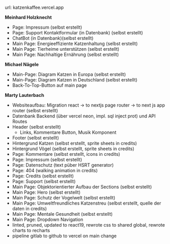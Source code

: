 url: katzenkaffee.vercel.app

**Meinhard Holzknecht**

- Page: Impressum (selbst erstellt)
- Page: Support Kontaktformular (in Datenbank) (selbst erstellt)
- ChatBot (in Datenbank)(selbst erstellt)
- Main Page: Energieeffiziente Katzenhaltung (selbst erstellt)
- Main Page: Tierheime unterstützen (selbst erstellt)
- Main Page: Nachhaltige Ernährung (selbst erstellt)

**Michael Nägele**

- Main-Page: Diagram Katzen in Europa (selbst erstellt)
- Main-Page: Diagram Katzen in Deutschland (selbst erstellt)
- Back-To-Top-Button auf main page

**Marty Lauterbach**

- Websiteaufbau: Migration react -> to nextjs page router -> to next js app router (selbst erstellt)
- Datenbank Backend (über vercel neon, impl. sql inject prot) und API Routes
- Header (selbst erstellt)
  - Links, Kommentare Button, Musik Komponent
- Footer (selbst erstellt)
- Hintergrund Katzen (selbst erstellt, sprite sheets in credits)
- Hintergrund Vögel (selbst erstellt, sprite sheets in credits)
- Page: Kommentare (selbst erstellt, icons in credits)
- Page: Impressum (selbst erstellt)
- Page: Datenschutz (text püber HSRT generator)
- Page: 404 (walking animation in credits)
- Page: Credits (selbst erstellt)
- Page: Support (selbst erstellt)
- Main Page: Objektorientierter Aufbau der Sections (selbst erstellt)
- Main Page: Hero (selbst erstellt)
- Main Page: Schutz der Vogelwelt (selbst erstellt)
- Main Page: Umweltfreundliches Katzenstreu (selbst erstellt, quelle der daten in credits)
- Main Page: Mentale Gesundheit (selbst erstellt)
- Main Page: Dropdown Navigation
- linted, pruned, updated to react19, rewrote css to shared global, rewrote charts to recharts
- pipeline gitlab to github to vercel on main change
